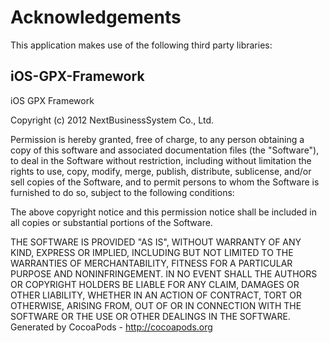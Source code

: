 # Acknowledgements
This application makes use of the following third party libraries:

## iOS-GPX-Framework

iOS GPX Framework

Copyright (c) 2012 NextBusinessSystem Co., Ltd.

Permission is hereby granted, free of charge, to any person obtaining a copy of this software and 
associated documentation files (the "Software"), to deal in the Software without restriction, 
including without limitation the rights to use, copy, modify, merge, publish, distribute, sublicense, 
and/or sell copies of the Software, and to permit persons to whom the Software is furnished to do so, 
subject to the following conditions:

The above copyright notice and this permission notice shall be included in all copies or substantial 
portions of the Software.

THE SOFTWARE IS PROVIDED "AS IS", WITHOUT WARRANTY OF ANY KIND, EXPRESS OR IMPLIED, 
INCLUDING BUT NOT LIMITED TO THE WARRANTIES OF MERCHANTABILITY, FITNESS FOR A 
PARTICULAR PURPOSE AND NONINFRINGEMENT. IN NO EVENT SHALL THE AUTHORS OR 
COPYRIGHT HOLDERS BE LIABLE FOR ANY CLAIM, DAMAGES OR OTHER LIABILITY, WHETHER IN AN 
ACTION OF CONTRACT, TORT OR OTHERWISE, ARISING FROM, OUT OF OR IN CONNECTION WITH 
THE SOFTWARE OR THE USE OR OTHER DEALINGS IN THE SOFTWARE.
Generated by CocoaPods - http://cocoapods.org
